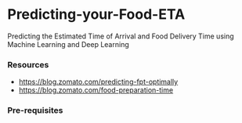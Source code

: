 # Predicting-your-Food-ETA
Predicting the Estimated Time of Arrival and Food Delivery Time using Machine Learning and Deep Learning

### Resources

- https://blog.zomato.com/predicting-fpt-optimally
- https://blog.zomato.com/food-preparation-time

### Pre-requisites




